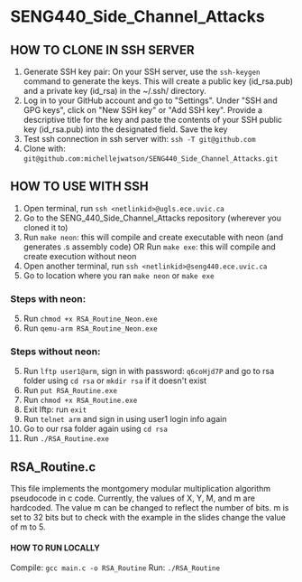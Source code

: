 # SENG440_Side_Channel_Attacks

## HOW TO CLONE IN SSH SERVER 
1. Generate SSH key pair: On your SSH server, use the `ssh-keygen` command to generate the keys. This will create a public key (id_rsa.pub) and a private key (id_rsa) in the ~/.ssh/ directory.
2. Log in to your GitHub account and go to "Settings". Under "SSH and GPG keys", click on "New SSH key" or "Add SSH key". Provide a descriptive title for the key and paste the contents of your SSH public key (id_rsa.pub) into the designated field. Save the key
3. Test ssh connection in ssh server with: `ssh -T git@github.com`
4. Clone with: `git@github.com:michellejwatson/SENG440_Side_Channel_Attacks.git` 

## HOW TO USE WITH SSH
1. Open terminal, run `ssh <netlinkid>@ugls.ece.uvic.ca`
2. Go to the SENG_440_Side_Channel_Attacks repository (wherever you cloned it to)
2. Run `make neon`: this will compile and create executable with neon (and generates .s assembly code)
OR Run `make exe`: this will compile and create execution without neon
3. Open another terminal, run `ssh <netlinkid>@seng440.ece.uvic.ca`
4. Go to location where you ran `make neon` or `make exe`
### Steps with neon:
5. Run `chmod +x RSA_Routine_Neon.exe`
6. Run `qemu-arm RSA_Routine_Neon.exe`
### Steps without neon:<br>
5. Run `lftp user1@arm`, sign in with password: `q6coHjd7P` and go to rsa folder using `cd rsa` or `mkdir rsa` if it doesn't exist
6. Run `put RSA_Routine.exe`
7. Run `chmod +x RSA_Routine.exe`
8. Exit lftp: run `exit`
9. Run `telnet arm` and sign in using user1 login info again 
10. Go to our rsa folder again using `cd rsa`
11. Run `./RSA_Routine.exe`

## RSA_Routine.c 
This file implements the montgomery modular multiplication algorithm pseudocode in c code. 
Currently, the values of X, Y, M, and m are hardcoded. 
The value m can be changed to reflect the number of bits.
m is set to 32 bits but to check with the example in the slides change the value of m to 5.

#### HOW TO RUN LOCALLY
Compile: ``gcc main.c -o RSA_Routine``
Run: ``./RSA_Routine``

